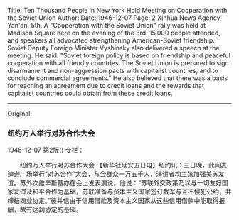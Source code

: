 Title: Ten Thousand People in New York Hold Meeting on Cooperation with the Soviet Union
Author:
Date: 1946-12-07
Page: 2
Xinhua News Agency, Yan'an, 5th. A "Cooperation with the Soviet Union" rally was held at Madison Square here on the evening of the 3rd. 15,000 people attended, and speakers all advocated strengthening American-Soviet friendship. Soviet Deputy Foreign Minister Vyshinsky also delivered a speech at the meeting. He said: "Soviet foreign policy is based on friendship and peaceful cooperation with all friendly countries. The Soviet Union is prepared to sign disarmament and non-aggression pacts with capitalist countries, and to conclude commercial agreements." He also believed that there was a basis for reaching an agreement due to credit loans and the rewards that capitalist countries could obtain from these credit loans.



<hr /> 

Original: 


### 纽约万人举行对苏合作大会

1946-12-07
第2版()
专栏：

　　纽约万人举行对苏合作大会
    【新华社延安五日电】纽约讯：三日晚，此间麦迪逊广场举行“对苏合作”大会，与会群众一万五千人，演讲者均主张加强美苏友谊。苏外次维辛斯基亦在会上发表演说，他说：“苏联外交政策乃以与一切友好国家友谊及和平合作为基础，苏联准备与资本主义国家签订裁军与互不侵犯公约，并缔结商业协定。”彼并信由于信用借款及资本主义国家从这些信用借款中能取得报酬，故有达到协定的基础。

